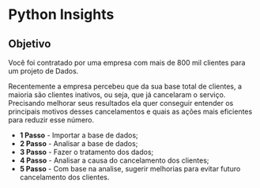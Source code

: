 # Python Insights  

## Objetivo

Você foi contratado por uma empresa com mais de 800 mil clientes para um projeto de Dados.

Recentemente a empresa percebeu que da sua base total de clientes, a maioria são clientes inativos, ou seja, que já cancelaram o serviço.
Precisando melhorar seus resultados ela quer conseguir entender os principais motivos desses cancelamentos e quais as ações mais eficientes para reduzir esse número.

- **1 Passo** - Importar a base de dados;
- **2 Passo** - Analisar a base de dados; 
- **3 Passo** - Fazer o tratamento dos dados;
- **4 Passo** - Analisar a causa do cancelamento dos clientes;
- **5 Passo** - Com base na analise, sugerir melhorias para evitar futuro cancelamento dos clientes. 

